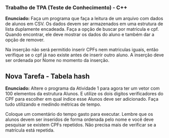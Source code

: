 ### Trabalho de TPA (Teste de Conhecimento) - C++
<b>Enunciado:</b> Faça um programa que faça a leitura de um arquivo com dados de alunos em CSV.
Os dados devem ser armazenados em uma estrutura de lista duplamente encadeada.
Faça a opção de buscar por matricula e cpf.
Quando encontrar, ele deve mostrar os dados do aluno e também dar a opção de remover.

Na inserção não será permitido inserir CPFs nem matriculas iguais, então verifique se o cpf já nao existe antes de inserir outro aluno. A inserção deve ser ordenada por Nome no momento da inserção.

## Nova Tarefa - Tabela hash

<b>Enunciado:</b> Altere o programa da Atividade 1 para agora ter um vetor com 100 elementos da estrutura Alunos. E utilize os dois digitos verificadores do CPF para escolher em qual índice esse Alunos deve ser adicionado. Faça tudo utilizando e medindo métricas de tempo.

Coloque um comentário do tempo gasto para executar. Lembre que os alunos devem ser inseridos de forma ordenada pelo nome e você deve pesquisar se existem CPFs repetidos. Não precisa mais de verificar se a matrícula está repetida.
